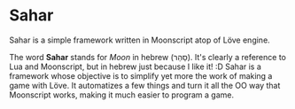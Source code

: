 # Sahar
Sahar is a simple framework written in Moonscript atop of Löve engine.

The word **Sahar** stands for *Moon* in hebrew (סַהַר). It's clearly a reference to Lua and Moonscript, but in hebrew just because I like it! :D
Sahar is a framework whose objective is to simplify yet more the work of making a game with Löve. It automatizes a few things and turn it all the OO way that Moonscript works, making it much easier to program a game.
